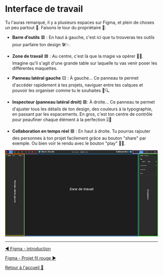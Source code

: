 # Interface de travail

Tu l'auras remarqué, il y a plusieurs espaces sur Figma, et plein de choses un peu partout 👀. Faisons le tour du propriétaire 🚶:

- **Barre d’outils** 🟥 : En haut à gauche, c'est ici que tu trouveras tes outils pour parfaire ton design 🛠️✨.

- **Zone de travail** 🟦 : Au centre, c'est là que la magie va opérer 🎩🐰. Imagine qu'il s'agit d'une grande table sur laquelle tu vas venir poser les différentes maquettes.

- **Panneau latéral gauche** 🟨 : À gauche... Ce panneau te permet d'accéder rapidement à tes projets, naviguer entre tes calques et pouvoir les organiser comme tu le souhaites 📂🔍.

- **Inspecteur (panneau latéral droit)** 🟩: À droite... Ce panneau te permet d'ajuster tous les détails de ton design, des couleurs à la typographie, en passant par les espacements. En gros, c'est ton centre de contrôle pour peaufiner chaque élément à la perfection 🎚️🌈

- **Collaboration en temps réel** 🟪 : En haut à droite. Tu pourras rajouter des personnes à ton projet facilement grâce au bouton "share" par exemple. Ou bien voir le rendu avec le bouton "play" 🎥👥.

<p align="center">
    <img src="../assets/03-figma-interface/figma-interface-outil.webp"/>
</p>

---

[◀️ Figma - introduction](./02-figma-intro.md)

[Figma - Projet fil rouge ▶️](./04-figma-fil-rouge.md)

[Retour à l'accueil 📍](../README.md)

